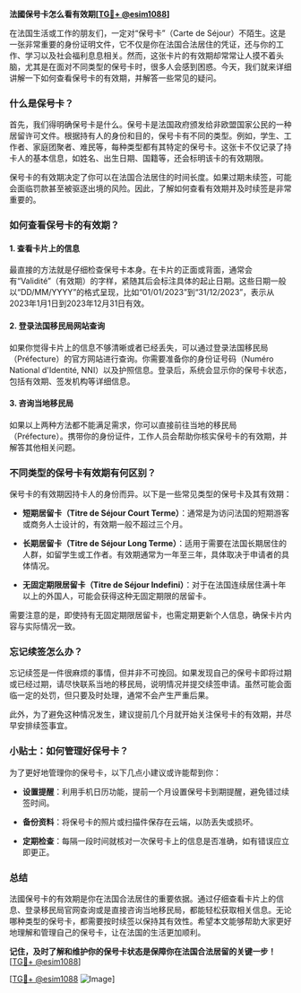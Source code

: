 **法國保号卡怎么看有效期[[TG💪+ @esim1088](https://t.me/s/esim1088)]**

在法国生活或工作的朋友们，一定对“保号卡”（Carte de Séjour）不陌生。这是一张非常重要的身份证明文件，它不仅是你在法国合法居住的凭证，还与你的工作、学习以及社会福利息息相关。然而，这张卡片的有效期却常常让人摸不着头脑，尤其是在面对不同类型的保号卡时，很多人会感到困惑。今天，我们就来详细讲解一下如何查看保号卡的有效期，并解答一些常见的疑问。

### 什么是保号卡？

首先，我们得明确保号卡是什么。保号卡是法国政府颁发给非欧盟国家公民的一种居留许可文件。根据持有人的身份和目的，保号卡有不同的类型。例如，学生、工作者、家庭团聚者、难民等，每种类型都有其特定的保号卡。这张卡不仅记录了持卡人的基本信息，如姓名、出生日期、国籍等，还会标明该卡的有效期限。

保号卡的有效期决定了你可以在法国合法居住的时间长度。如果过期未续签，可能会面临罚款甚至被驱逐出境的风险。因此，了解如何查看有效期并及时续签是非常重要的。

### 如何查看保号卡的有效期？

#### 1. 查看卡片上的信息

最直接的方法就是仔细检查保号卡本身。在卡片的正面或背面，通常会有“Validité”（有效期）的字样，紧随其后会标注具体的起止日期。这些日期一般以“DD/MM/YYYY”的格式呈现，比如“01/01/2023”到“31/12/2023”，表示从2023年1月1日到2023年12月31日有效。

#### 2. 登录法国移民局网站查询

如果你觉得卡片上的信息不够清晰或者已经丢失，可以通过登录法国移民局（Préfecture）的官方网站进行查询。你需要准备你的身份证号码（Numéro National d'Identité, NNI）以及护照信息。登录后，系统会显示你的保号卡状态，包括有效期、签发机构等详细信息。

#### 3. 咨询当地移民局

如果以上两种方法都不能满足需求，你可以直接前往当地的移民局（Préfecture）。携带你的身份证件，工作人员会帮助你核实保号卡的有效期，并解答其他相关问题。

### 不同类型的保号卡有效期有何区别？

保号卡的有效期因持卡人的身份而异。以下是一些常见类型的保号卡及其有效期：

- **短期居留卡（Titre de Séjour Court Terme）**：通常是为访问法国的短期游客或商务人士设计的，有效期一般不超过三个月。
  
- **长期居留卡（Titre de Séjour Long Terme）**：适用于需要在法国长期居住的人群，如留学生或工作者。有效期通常为一年至三年，具体取决于申请者的具体情况。

- **无固定期限居留卡（Titre de Séjour Indefini）**：对于在法国连续居住满十年以上的外国人，可能会获得这种无固定期限的居留卡。

需要注意的是，即使持有无固定期限居留卡，也需定期更新个人信息，确保卡片内容与实际情况一致。

### 忘记续签怎么办？

忘记续签是一件很麻烦的事情，但并非不可挽回。如果发现自己的保号卡即将过期或已经过期，请尽快联系当地的移民局，说明情况并提交续签申请。虽然可能会面临一定的处罚，但只要及时处理，通常不会产生严重后果。

此外，为了避免这种情况发生，建议提前几个月就开始关注保号卡的有效期，并尽早安排续签事宜。

### 小贴士：如何管理好保号卡？

为了更好地管理你的保号卡，以下几点小建议或许能帮到你：

- **设置提醒**：利用手机日历功能，提前一个月设置保号卡到期提醒，避免错过续签时间。
  
- **备份资料**：将保号卡的照片或扫描件保存在云端，以防丢失或损坏。

- **定期检查**：每隔一段时间就核对一次保号卡上的信息是否准确，如有错误应立即更正。

### 总结

法國保号卡的有效期是你在法国合法居住的重要依据。通过仔细查看卡片上的信息、登录移民局官网查询或是直接咨询当地移民局，都能轻松获取相关信息。无论哪种类型的保号卡，都需要按时续签以保持其有效性。希望本文能够帮助大家更好地理解和管理自己的保号卡，让在法国的生活更加顺利。

**记住，及时了解和维护你的保号卡状态是保障你在法国合法居留的关键一步！** [[TG💪+ @esim1088](https://t.me/s/esim1088)]

[[TG💪+ @esim1088](https://t.me/s/esim1088) ![Image](https://i.postimg.cc/4NQfJmqS/Snipaste-2025-05-13-00-14-12.png)]